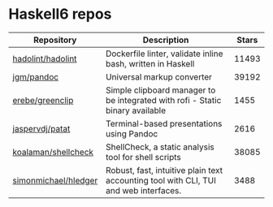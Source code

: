 # Haskell6 repos

| Repository                                                      | Description                                                                          | Stars |
| --------------------------------------------------------------- | ------------------------------------------------------------------------------------ | ----- |
| [hadolint/hadolint](https://github.com/hadolint/hadolint)       | Dockerfile linter, validate inline bash, written in Haskell                          | 11493 |
| [jgm/pandoc](https://github.com/jgm/pandoc)                     | Universal markup converter                                                           | 39192 |
| [erebe/greenclip](https://github.com/erebe/greenclip)           | Simple clipboard manager to be integrated with rofi - Static binary available        | 1455  |
| [jaspervdj/patat](https://github.com/jaspervdj/patat)           | Terminal-based presentations using Pandoc                                            | 2616  |
| [koalaman/shellcheck](https://github.com/koalaman/shellcheck)   | ShellCheck, a static analysis tool for shell scripts                                 | 38085 |
| [simonmichael/hledger](https://github.com/simonmichael/hledger) | Robust, fast, intuitive plain text accounting tool with CLI, TUI and web interfaces. | 3488  |
